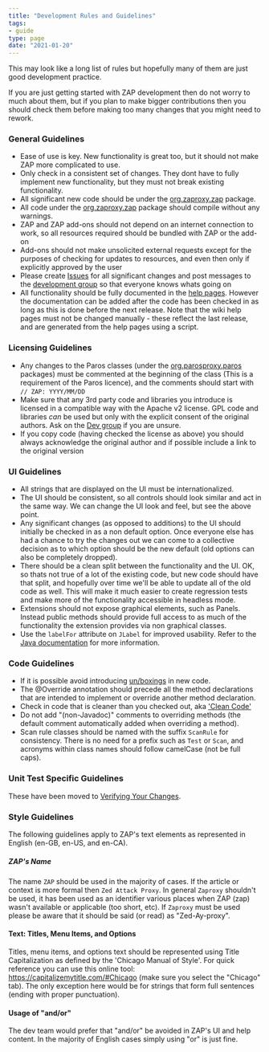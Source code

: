 ```yaml
---
title: "Development Rules and Guidelines"
tags: 
- guide
type: page
date: "2021-01-20"
---
```


This may look like a long list of rules but hopefully many of them are just good development practice.

If you are just getting started with ZAP development then do not worry to much about them, 
but if you plan to make bigger contributions then you should check them before making too many changes that you might need to rework.

### General Guidelines

* Ease of use is key. New functionality is great too, but it should not make ZAP more complicated to use.
* Only check in a consistent set of changes. They dont have to fully implement new functionality, but they must not break existing functionality.
* All significant new code should be under the [org.zaproxy.zap](https://github.com/zaproxy/zaproxy/tree/develop/zap/src/main/java/org/zaproxy/zap) package.
* All code under the [org.zaproxy.zap](https://github.com/zaproxy/zaproxy/tree/develop/zap/src/main/java/org/zaproxy/zap) package should compile without any warnings.
* ZAP and ZAP add-ons should not depend on an internet connection to work, so all resources required should be bundled with ZAP or the add-on
* Add-ons should not make unsolicited external requests except for the purposes of checking for updates to resources, and even then only if explicitly approved by the user
* Please create [Issues](https://github.com/zaproxy/zaproxy/issues) for all significant changes and post messages to the [development group](https://groups.google.com/group/zaproxy-develop) so that everyone knows whats going on
* All functionality should be fully documented in the [help pages](https://github.com/zaproxy/zap-core-help/tree/main/addOns/help/). However the documentation can be added after the code has been checked in as long as this is done before the next release. Note that the wiki help pages must not be changed manually - these reflect the last release, and are generated from the help pages using a script.

### Licensing Guidelines

* Any changes to the Paros classes (under the [org.parosproxy.paros](https://github.com/zaproxy/zaproxy/tree/develop/zap/src/main/java/org/parosproxy/paros) packages) must be commented at the beginning of the class (This is a requirement of the Paros licence), and the comments should start with `// ZAP: YYYY/MM/DD`
* Make sure that any 3rd party code and libraries you introduce is licensed in a compatible way with the Apache v2 license. GPL code and libraries _can_ be used but only with the explicit consent of the original authors. Ask on the [Dev group](https://groups.google.com/group/zaproxy-develop) if you are unsure.
* If you copy code (having checked the license as above) you should always acknowledge the original author and if possible include a link to the original version

### UI Guidelines

* All strings that are displayed on the UI must be internationalized.
* The UI should be consistent, so all controls should look similar and act in the same way. We can change the UI look and feel, but see the above point.
* Any significant changes (as opposed to additions) to the UI should initially be checked in as a non default option. Once everyone else has had a chance to try the changes out we can come to a collective decision as to which option should be the new default (old options can also be completely dropped).
* There should be a clean split between the functionality and the UI. OK, so thats not true of a lot of the existing code, but new code should have that split, and hopefully over time we'll be able to update all of the old code as well. This will make it much easier to create regression tests and make more of the functionality accessible in headless mode.
* Extensions should not expose graphical elements, such as Panels. Instead public methods should provide full access to as much of the functionality the extension provides via non graphical classes.
* Use the `labelFor` attribute on `JLabel` for improved usability. Refer to the [Java documentation](https://docs.oracle.com/en/java/javase/11/docs/api/java.desktop/javax/swing/JLabel.html#setLabelFor(java.awt.Component)) for more information.

### Code Guidelines

* If it is possible avoid introducing [un/boxings](https://docs.oracle.com/javase/tutorial/java/data/autoboxing.html) in new code.
* The @Override annotation should precede all the method declarations that are intended to implement or override another method declaration.
<a name="cleancode"></a>
* Check in code that is cleaner than you checked out, aka ['Clean Code'](http://www.cleancoders.com/)
* Do not add "(non-Javadoc)" comments to overriding methods (the default comment automatically added when overriding a method).
* Scan rule classes should be named with the suffix `ScanRule` for consistency. There is no need for a prefix such as `Test` or `Scan`, and acronyms within class names should follow camelCase (not be full caps).

### Unit Test Specific Guidelines

These have been moved to [Verifying Your Changes](../verifying-your-changes).

### Style Guidelines

The following guidelines apply to ZAP's text elements as represented in English (en-GB, en-US, and en-CA).

##### ZAP's Name

The name `ZAP` should be used in the majority of cases. If the article or context is more formal then `Zed Attack Proxy`. In general `Zaproxy` shouldn't be used, it has been used as an identifier various places when ZAP (zap) wasn't available or applicable (too short, etc). If `Zaproxy` must be used please be aware that it should be said (or read) as "Zed-Ay-proxy".

#### Text: Titles, Menu Items, and Options
Titles, menu items, and options text should be represented using Title Capitalization as defined by the 'Chicago Manual of Style'. For quick reference you can use this online tool: https://capitalizemytitle.com/#Chicago (make sure you select the "Chicago" tab). The only exception here would be for strings that form full sentences (ending with proper punctuation).

#### Usage of "and/or"

The dev team would prefer that "and/or" be avoided in ZAP's UI and help content. In the majority of English cases simply using "or" is just fine.
